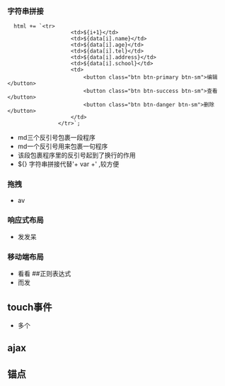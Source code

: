 ### 字符串拼接
```
  html += `<tr>
                    <td>${i+1}</td>
                    <td>${data[i].name}</td>
                    <td>${data[i].age}</td>
                    <td>${data[i].tel}</td>
                    <td>${data[i].address}</td>
                    <td>${data[i].school}</td>
                    <td>
                        <button class="btn btn-primary btn-sm">编辑</button>
                        <button class="btn btn-success btn-sm">查看</button>
                        <button class="btn btn-danger btn-sm">删除</button>
                    </td>
                </tr>`;
 ```
 - md三个反引号包裹一段程序
 - md一个反引号用来包裹一句程序
 - 该段包裹程序里的反引号起到了换行的作用
 - ${} 字符串拼接代替'+ var +' ,较方便
### 拖拽
- av
### 响应式布局
- 发发呆
### 移动端布局
- 看看
##正则表达式
- 而发
## touch事件
- 多个
## ajax
## 锚点